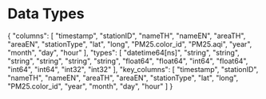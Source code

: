 # Data Types

{
    "columns": [
        "timestamp",
        "stationID",
        "nameTH",
        "nameEN",
        "areaTH",
        "areaEN",
        "stationType",
        "lat",
        "long",
        "PM25.color_id",
        "PM25.aqi",
        "year",
        "month",
        "day",
        "hour"
    ],
    "types": [
        "datetime64[ns]",
        "string",
        "string",
        "string",
        "string",
        "string",
        "string",
        "float64",
        "float64",
        "int64",
        "float64",
        "int64",
        "int64",
        "int32",
        "int32"
    ],
    "key_columns": [
        "timestamp",
        "stationID",
        "nameTH",
        "nameEN",
        "areaTH",
        "areaEN",
        "stationType",
        "lat",
        "long",
        "PM25.color_id",
        "year",
        "month",
        "day",
        "hour"
    ]
}
